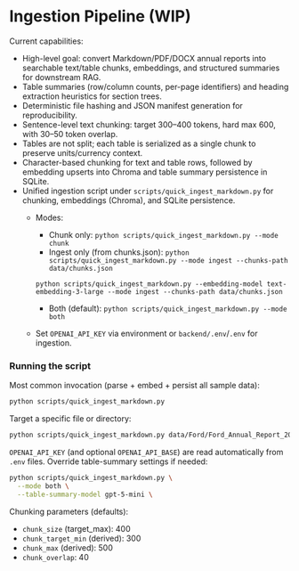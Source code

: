 # Ingestion Pipeline (WIP)

Current capabilities:

- High-level goal: convert Markdown/PDF/DOCX annual reports into searchable text/table chunks, embeddings, and structured summaries for downstream RAG.
- Table summaries (row/column counts, per-page identifiers) and heading extraction heuristics for section trees.
- Deterministic file hashing and JSON manifest generation for reproducibility.
- Sentence-level text chunking: target 300–400 tokens, hard max 600, with 30–50 token overlap.
- Tables are not split; each table is serialized as a single chunk to preserve units/currency context.
- Character-based chunking for text and table rows, followed by embedding upserts into Chroma and table summary persistence in SQLite.
- Unified ingestion script under `scripts/quick_ingest_markdown.py` for chunking, embeddings (Chroma), and SQLite persistence.
  - Modes:
    - Chunk only: `python scripts/quick_ingest_markdown.py --mode chunk`
    - Ingest only (from chunks.json): `python scripts/quick_ingest_markdown.py --mode ingest --chunks-path data/chunks.json`
    
    `python scripts/quick_ingest_markdown.py --embedding-model text-embedding-3-large --mode ingest --chunks-path data/chunks.json`
    
    - Both (default): `python scripts/quick_ingest_markdown.py --mode both`
  - Set `OPENAI_API_KEY` via environment or `backend/.env`/`.env` for ingestion.

### Running the script

Most common invocation (parse + embed + persist all sample data):

```bash
python scripts/quick_ingest_markdown.py
```

Target a specific file or directory:

```bash
python scripts/quick_ingest_markdown.py data/Ford/Ford_Annual_Report_2021.md --mode both
```

`OPENAI_API_KEY` (and optional `OPENAI_API_BASE`) are read automatically from `.env` files. Override table-summary settings if needed:

```bash
python scripts/quick_ingest_markdown.py \
  --mode both \
  --table-summary-model gpt-5-mini \
```
Chunking parameters (defaults):
- `chunk_size` (target_max): 400
- `chunk_target_min` (derived): 300
- `chunk_max` (derived): 500
- `chunk_overlap`: 40
